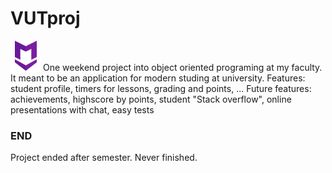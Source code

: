 # VUTproj
![alt text](https://github.com/adam-p/markdown-here/raw/master/src/common/images/icon48.png "Game logo")
One weekend project into object oriented programing at my faculty.
It meant to be an application for modern studing at university.
Features: student profile, timers for lessons, grading and points, ...
Future features: achievements, highscore by points, student "Stack overflow",
                 online presentations with chat, easy tests
                 
### END
Project ended after semester. Never finished.
